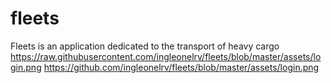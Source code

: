 # fleets
 Fleets is an application dedicated to the transport of heavy cargo
 https://raw.githubusercontent.com/ingleonelrv/fleets/blob/master/assets/login.png
 https://github.com/ingleonelrv/fleets/blob/master/assets/login.png
